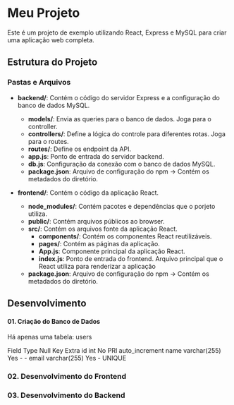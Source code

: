 # Meu Projeto

Este é um projeto de exemplo utilizando React, Express e MySQL para criar uma aplicação web completa.

## Estrutura do Projeto


### Pastas e Arquivos

- **backend/**: Contém o código do servidor Express e a configuração do banco de dados MySQL.
  - **models/**: Envia as queries para o banco de dados. Joga para o controller.
  - **controllers/**: Define a lógica do controle para diferentes rotas. Joga para o routes.
  - **routes/**: Define os endpoint da API.
  - **app.js**: Ponto de entrada do servidor backend.
  - **db.js**: Configuração da conexão com o banco de dados MySQL.
  - **package.json**: Arquivo de configuração do npm -> Contém os metadados do diretório.

- **frontend/**: Contém o código da aplicação React.
  - **node_modules/**: Contém pacotes e dependências que o porjeto utiliza.
  - **public/**: Contém arquivos públicos ao browser.
  - **src/**: Contém os arquivos fonte da aplicação React.
    - **components/**: Contém os componentes React reutilizáveis.
    - **pages/**: Contém as páginas da aplicação.
    - **App.js**: Componente principal da aplicação React.
    - **index.js**: Ponto de entrada do frontend. Arquivo principal que o React utiliza para renderizar a aplicação
  - **package.json**: Arquivo de configuração do npm -> Contém os metadados do diretório.

## Desenvolvimento

#### 01. Criação do Banco de Dados

Há apenas uma tabela: users

Field      Type           Null     Key        Extra
 id         int            No      PRI     auto_increment
 name    varchar(255)     Yes       -           -
 email   varchar(255)     Yes       -        UNIQUE

### 02. Desenvolvimento do Frontend
### 03. Desenvolvimento do Backend
   
